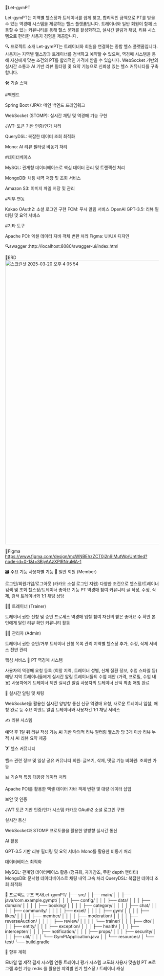 💪Let-gymPT

Let-gymPT는 지역별 헬스장과 트레이너를 쉽게 찾고, 합리적인 금액으로 PT를 받을 수 있는 역경매 시스템을 제공하는 헬스 플랫폼입니다. 
트레이너와 일반 회원이 함께 소통할 수 있는 커뮤니티를 통해 헬스 문화를 활성화하고, 실시간 알림과 채팅, 리뷰 시스템으로 편리한 사용자 경험을 제공합니다.


🔍 프로젝트 소개
Let-gymPT는 트레이너와 회원을 연결하는 종합 헬스 플랫폼입니다. 
사용자는 지역별 헬스장과 트레이너를 검색하고 예약할 수 있으며, 
역경매 시스템을 통해 자신에게 맞는 조건의 PT를 합리적인 가격에 받을 수 있습니다. 
WebSocket 기반의 실시간 소통과 AI 기반 리뷰 필터링 및 요약 기능으로 신뢰성 있는 헬스 커뮤니티를 구축합니다.


🛠️ 기술 스택

#백엔드

Spring Boot (JPA): 메인 백엔드 프레임워크

WebSocket (STOMP): 실시간 채팅 및 역경매 기능 구현

JWT: 토큰 기반 인증/인가 처리

QueryDSL: 복잡한 데이터 조회 최적화

Mono: AI 리뷰 필터링 비동기 처리



#데이터베이스

MySQL: 관계형 데이터베이스로 핵심 데이터 관리 및 트랜잭션 처리

MongoDB: 채팅 내역 저장 및 조회 서비스

Amazon S3: 이미지 파일 저장 및 관리


#외부 연동

Kakao OAuth2: 소셜 로그인 구현
FCM: 푸시 알림 서비스
OpenAI GPT-3.5: 리뷰 필터링 및 요약 서비스


#기타 도구

Apache POI: 엑셀 데이터 자바 객체 변환 처리
Figma: UI/UX 디자인


🔍swagger
:http://localhost:8080/swagger-ui/index.html


📖ERD 
<img width="929" alt="스크린샷 2025-03-20 오후 4 05 54" src="https://github.com/user-attachments/assets/826fd4b2-1209-4ad6-a5e8-9367aab671ba" />




🌟Figma
https://www.figma.com/design/mcWNBEhzZCT0j2n9lMutWp/Untitled?node-id=0-1&t=SBiyAAzXPIRNruMA-1




🗃️ 주요 기능
사용자별 기능
👤 일반 회원 (Member)

로그인/회원가입/로그아웃 (카카오 소셜 로그인 지원)
다양한 조건으로 헬스장/트레이너 검색 및 조회
헬스장/트레이너 좋아요 기능
PT 역경매 참여
커뮤니티 글 작성, 수정, 삭제, 검색
트레이너와 1:1 채팅 상담

👨‍🏫 트레이너 (Trainer)

트레이너 권한 신청 및 승인 프로세스
역경매 입찰 참여
자신의 받은 좋아요 수 확인
본인에게 달린 리뷰 확인
커뮤니티 활동

👨‍💼 관리자 (Admin)

트레이너 권한 승인/거부
트레이너 신청 목록 관리
지역별 헬스장 추가, 수정, 삭제
서비스 전반 관리

핵심 서비스
🔄 PT 역경매 시스템

사용자의 역경매 요청 등록 (희망 지역, 트레이너 성별, 신체 질환 정보, 수업 스타일 등)
해당 지역 트레이너들에게 실시간 알림
트레이너들의 수업 제안 (가격, 프로필, 수업 내용)
사용자에게 트레이너 제안 실시간 알림
사용자의 트레이너 선택
최종 매칭 완료

💬 실시간 알림 및 채팅

WebSocket을 활용한 실시간 양방향 통신
신규 역경매 요청, 새로운 트레이너 입찰, 매칭 완료 등 주요 이벤트 알림
트레이너와 사용자간 1:1 채팅 서비스

✍️ 리뷰 시스템

예약 후 1일 뒤 리뷰 작성 가능
AI 기반 악의적 리뷰 필터링
헬스장 당 3개 이상 리뷰 누적 시 AI 리뷰 요약 제공

🏋️ 헬스 커뮤니티

헬스 관련 정보 및 일상 공유 커뮤니티
회원: 글쓰기, 삭제, 댓글 기능
비회원: 조회만 가능

📊 기술적 특징
대용량 데이터 처리

Apache POI를 활용한 엑셀 데이터 자바 객체 변환 및 대량 데이터 삽입

보안 및 인증

JWT 토큰 기반 인증/인가 시스템
카카오 OAuth2 소셜 로그인 구현

실시간 통신

WebSocket과 STOMP 프로토콜을 활용한 양방향 실시간 통신

AI 활용

GPT-3.5 기반 리뷰 필터링 및 요약 서비스
Mono를 활용한 비동기 처리

데이터베이스 최적화

MySQL: 관계형 데이터베이스 활용 (정규화, 자가참조, 무한 depth 엔티티)
MongoDB: 문서형 데이터베이스로 채팅 내역 고속 처리
QueryDSL: 복잡한 데이터 조회 최적화

📝 프로젝트 구조
복사Let-gymPT/
├── src/
│   ├── main/
│   │   ├── java/com.example.gympt/
│   │   │   ├── config/
│   │   │   ├── data/
│   │   │   ├── domain/
│   │   │   │   ├── booking/
│   │   │   │   ├── category/
│   │   │   │   ├── chat/
│   │   │   │   ├── community/
│   │   │   │   ├── excel/
│   │   │   │   ├── gym/
│   │   │   │   ├── likes/
│   │   │   │   ├── member/
│   │   │   │   ├── moderation/
│   │   │   │   ├── reverseAuction/
│   │   │   │   ├── review/
│   │   │   │   └── trainer/
│   │   │   ├── dto/
│   │   │   ├── entity/
│   │   │   ├── exception/
│   │   │   ├── health/
│   │   │   ├── intercepter/
│   │   │   ├── notification/
│   │   │   ├── props/
│   │   │   ├── security/
│   │   │   ├── util/
│   │   │   └── GymPtApplication.java
│   │   └── resources/
│   └── test/
└── build.gradle




🌟 향후 계획

모바일 앱 제작 
결제 시스템 연동
트레이너 평가 시스템 고도화
사용자 맞춤형 PT 프로그램 추천 기능
redis 를 활용한 지역별 인기 헬스장 / 트레이너 캐싱 




